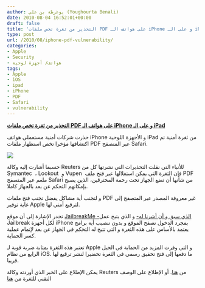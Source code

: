 ```yaml
---
author: يوغرطة بن علي (Youghourta Benali)
date: 2010-08-04 16:52:01+00:00
draft: false
title: 'التحذير من ثغرة تخص ملفات PDF على هواتف الـ iPhone و على الـ iPad  '
type: post
url: /2010/08/iphone-pdf-vulnerability/
categories:
- Apple
- Security
- هواتف/ أجهزة لوحية
tags:
- Apple
- iOS
- ipad
- iPhone
- PDF
- Safari
- vulnerability
---
```


**[التحذير من ثغرة تخص ملفات PDF على هواتف الـ iPhone و على الـ iPad](https://www.it-scoop.com/2010/08/iphone-pdf-vulnerability/ )**


حذرت شركات أمنية مستعملي هواتف iPhone و الأجهزة اللوحية iPad من ثغرة أمنية تم اكتشافها مؤخرا تخص استظهار ملفات PDF عبر المتصفح Safari.

[![](https://www.it-scoop.com/wp-content/uploads/2010/06/3iphone-3gs-hack.jpg)
](https://www.it-scoop.com/2010/08/iphone-pdf-vulnerability/ )

حسبما أشارت إليه وكالة Reuters للأنباء التي نقلت التحذيرات التي نشرتها كل من Symantec  ، Lookout  و Vupen  فإن الثغرة التي يمكن استغلالها عبر فتح ملف PDF ملغم عبر المتصفح Safari من شأنها أن تضع الجهاز تحت رحمة المخترقين، الذين يصبح بإمكانهم التحكم عن بعد بالجهاز كاملا.

و لتجنب أية مشاكل يفضل تجنب فتح ملفات PDF غير معروفة المصدر عبر المتصفح إلى غاية توفير Apple لترقيع أمني لها.

تجدر الإشارة إلى أن موقع [JailbreakMe -الذي سبق و أن أشرنا له-](https://www.it-scoop.com/2010/08/jailbreakme-20/) و الذي يتيح عمل  Jailbreak لكل أجهزة iPhone بمجرد الدخول تصفح الموقع و بدون تنصيب أية برامج يعتمد بالأساس على هذه الثغرة و التي تتيح له التحكم في الجهاز عن بعد لإتمام عملية كسر الحماية.

تعتبر هذه الثغرة بمثابة ضربة قوية لـ Apple و التي وفرت المزيد من الحماية في الجيل الرابع من نظام iOS. ما دفعها إلى فتح تحقيق رسمي في الثغرة تحضيرا لنشر ترقيع لها قريبا.

يمكن الإطلاع على الخبر الذي أوردته وكالة Reuters من [هنا](http://www.reuters.com/article/idUSTRE67250I20100803). أو الإطلاع على الوصف التقني للثغرة من [هنا](http://www.vupen.com/english/advisories/2010/1992)
